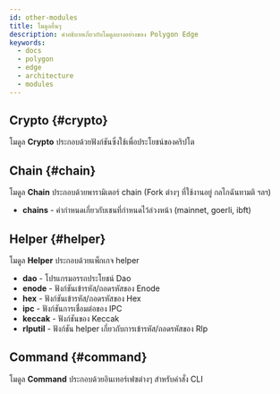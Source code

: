 ```yaml
---
id: other-modules
title: โมดูลอื่นๆ
description: คำอธิบายเกี่ยวกับโมดูลบางอย่างของ Polygon Edge
keywords:
  - docs
  - polygon
  - edge
  - architecture
  - modules
---
```


## Crypto {#crypto}

โมดูล **Crypto** ประกอบด้วยฟังก์ชันซึ่งใช้เพื่อประโยชน์ของคริปโต

## Chain {#chain}

โมดูล **Chain** ประกอบด้วยพารามิเตอร์ chain (Fork ต่างๆ ที่ใช้งานอยู่ กลไกฉันทามติ ฯลฯ)

* **chains** - ค่ากำหนดเกี่ยวกับเชนที่กำหนดไว้ล่วงหน้า (mainnet, goerli, ibft)

## Helper {#helper}

โมดูล **Helper** ประกอบด้วยแพ็กเกจ helper

* **dao** - โปรแกรมอรรถประโยชน์ Dao
* **enode** - ฟังก์ชันเข้ารหัส/ถอดรหัสของ Enode
* **hex** - ฟังก์ชันเข้ารหัส/ถอดรหัสของ Hex
* **ipc** - ฟังก์ชันการเชื่อมต่อของ IPC
* **keccak** - ฟังก์ชันของ Keccak
* **rlputil** - ฟังก์ชัน helper เกี่ยวกับการเข้ารหัส/ถอดรหัสของ Rlp

## Command {#command}

โมดูล **Command** ประกอบด้วยอินเทอร์เฟซต่างๆ สำหรับคำสั่ง CLI